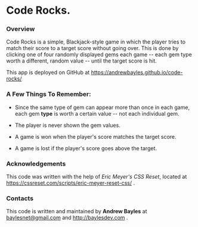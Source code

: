 # Code Rocks.

### Overview

Code Rocks is a simple, Blackjack-style game in which the player tries to match their score to a target score without going over. This is done by clicking one of four randomly displayed gems each game -- each gem type worth a different, random value -- until the target score is hit.

This app is deployed on GitHub at https://andrewbayles.github.io/code-rocks/

### A Few Things To Remember:

* Since the same type of gem can appear more than once in each game, each gem **type** is worth a certain value -- not each individual gem.

* The player is never shown the gem values.

* A game is won when the player's score matches the target score.

* A game is lost if the player's score goes above the target.

### Acknowledgements

This code was written with the help of *Eric Meyer's CSS Reset*, located at https://cssreset.com/scripts/eric-meyer-reset-css/ .

### Contacts

This code is written and maintained by **Andrew Bayles** at baylesnet@gmail.com and http://baylesdev.com .
